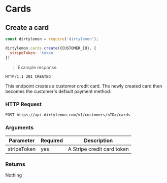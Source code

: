 # Cards

## Create a card

```js
const dirtylemon = require('dirtylemon');

dirtylemon.cards.create({CUSTOMER_ID}, {
  stripeToken: 'token'
})
```

> Example response

```http
HTTP/1.1 201 CREATED
```

This endpoint creates a customer credit card. The newly created card then becomes the customer's default payment method.

### HTTP Request

`POST https://api.dirtylemon.com/v1/customers/<ID>/cards`

### Arguments

| Parameter | Required | Description |
| --------- | -------- | ------------|
| stripeToken | yes | A Stripe credit card token |

### Returns

Nothing

